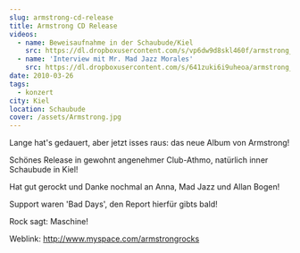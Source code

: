 ```yaml
---
slug: armstrong-cd-release
title: Armstrong CD Release
videos:
  - name: Beweisaufnahme in der Schaubude/Kiel
    src: https://dl.dropboxusercontent.com/s/vp6dw9d8skl460f/armstrong_konzert_2010%2025.mp4?dl=0
  - name: 'Interview mit Mr. Mad Jazz Morales'
    src: https://dl.dropboxusercontent.com/s/641zuki6i9uheoa/armstrong_interview_schaubude%2023.mp4?dl=0
date: 2010-03-26
tags:
  - konzert
city: Kiel
location: Schaubude
cover: /assets/Armstrong.jpg
---
```


Lange hat's gedauert, aber jetzt isses raus: das neue Album von Armstrong!

Schönes Release in gewohnt angenehmer Club-Athmo, natürlich inner Schaubude in Kiel!

Hat gut gerockt und Danke nochmal an Anna, Mad Jazz und Allan Bogen!

Support waren 'Bad Days', den Report hierfür gibts bald!

Rock sagt: Maschine!

Weblink:
http://www.myspace.com/armstrongrocks
